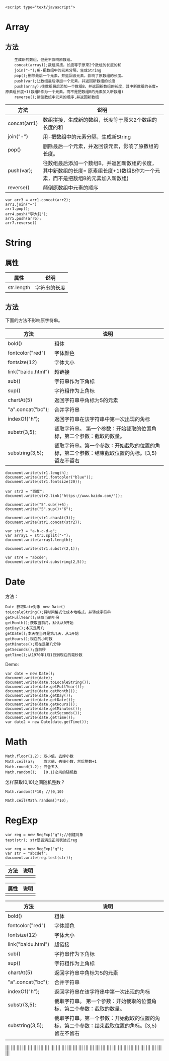 

```
<script type="text/javascript">
```
# Array #
## 方法 ##

		生成新的数组，但是不影响原数组。
		concat(array1);数组拼接，长度等于原来2个数组的长度的和
		join("-");用-把数组中的元素分隔，生成String
		pop();删除最后一个元素，并返回该元素，影响了原数组的长度。
		push(var);让数组最后添加一个元素，并返回新数组的长度
		push(array);往数组最后添加一个数组B，并返回新数组的长度，其中新数组的长度= 原素组长度+1(数组B作为一个元素，而不是把数组B的元素加入新数组)
		reverse();颠倒数组中元素的顺序,并返回新数组

|方法|说明|
|--|--|
|concat(arr1)|数组拼接，生成新的数组，长度等于原来2个数组的长度的和|
|join("-")|用-把数组中的元素分隔，生成新String|
|pop()|删除最后一个元素，并返回该元素，影响了原数组的长度。|
|push(var);|往数组最后添加一个数组B，并返回新数组的长度，其中新数组的长度= 原素组长度+1(数组B作为一个元素，而不是把数组B的元素加入新数组)|
|reverse()|颠倒原数组中元素的顺序|


```
var arr3 = arr1.concat(arr2);
arr1.join("=")
arr1.pop();
arr4.push("李大钊");
arr5.push(arr6);
arr7.reverse()
```

# String #
## 属性 ##
|属性|说明|
|--|--|
|str.length|字符串的长度|
## 方法 ##
下面的方法不影响原字符串。

|方法|说明|
|--|--|
|bold()|粗体|
|fontcolor("red")|字体颜色|
|fontsize(12)|字体大小|
|link("baidu.html")|超链接|
|sub()|字符串作为下角标|
|sup()|字符粗作为上角标|
|chartAt(5)|返回字符串中角标为5的元素|
|"a".concat("bc");|合并字符串|
|indexOf("h");|返回字符串在该字符串中第一次出现的角标|
|substr(3,5);|截取字符串。 第一个参数：开始截取的位置角标，第二个参数：截取的数量。|
|substring(3,5);|截取字符串。第一个参数：开始截取的位置的角标，第二个参数：结束截取位置的角标。[3,5)留左不留右|


```
document.write(str1.length);
document.write(str1.fontcolor("blue"));
document.write(str1.fontsize(20));

var str2 = "百度";
document.write(str2.link("https://www.baidu.com/"));

document.write("5".sub()+6);
document.write("5".sup()+"6");

document.write(str1.charAt(3));
document.write(str1.concat(str2));

var str3 = "a-b-c-d-e";
var array1 = str3.split("-");
document.write(array1.length);

document.write(str1.substr(2,1));

var str4 = "abcde";
document.write(str4.substring(2,5)); 
```


# Date #
方法：
```
Date 获取Date对象 new Date()
toLocaleString();将时间格式化成本地格式，并转成字符串
getFullYear();获取当前年份
getMonth();获取当前月，默认从0开始
getDay();本天是周几
getDate();本天在当月是第几天，从1开始
getHours();现在的小时数
getMinutes();现在是第几分钟
getSeconds();当前秒
getTime();从1970年1月1日到现在的毫秒数
```

Demo:
```
var date = new Date();
document.write(date);
document.write(date.toLocaleString());
document.write(date.getFullYear());
document.write(date.getMonth());
document.write(date.getDay());
document.write(date.getDate());
document.write(date.getHours());
document.write(date.getMinutes());
document.write(date.getSeconds());
document.write(date.getTime());
var date2 = new Date(date.getTime());
```


# Math #
```
Math.floor(1.2); 取小值，去掉小数
Math.ceil(a);    取大值，去掉小数，然后整数+1
Math.round(1.2); 四舍五入
Math.random();   [0,1)之间的随机数
```
怎样获取[0,10]之间随机整数？
```
Math.random()*10; //[0,10)

Math.ceil(Math.random()*10);
```

# RegExp #

```
var reg = new RegExp("g");//创建对象
test(str); str是否满足正则表达式reg
```

```
var reg = new RegExp("g");
var str = "abcdef";
document.write(reg.test(str));
```



















|方法|说明|
|--|--|
|||



|属性|说明|
|--|--|
|||


|方法|说明|
|--|--|
|bold()|粗体|
|fontcolor("red")|字体颜色|
|fontsize(12)|字体大小|
|link("baidu.html")|超链接|
|sub()|字符串作为下角标|
|sup()|字符粗作为上角标|
|chartAt(5)|返回字符串中角标为5的元素|
|"a".concat("bc");|合并字符串|
|indexOf("h");|返回字符串在该字符串中第一次出现的角标|
|substr(3,5);|截取字符串。 第一个参数：开始截取的位置角标，第二个参数：截取的数量。|
|substring(3,5);|截取字符串。第一个参数：开始截取的位置的角标，第二个参数：结束截取位置的角标。[3,5)留左不留右|
|||











|||
|||
|||
|||
|||
|||
|||
|||
|||
|||
|||
|||
|||
|||
|||
|||
|||
|||
|||
|||
|||
|||
|||
|||
|||
|||
|||
|||
|||